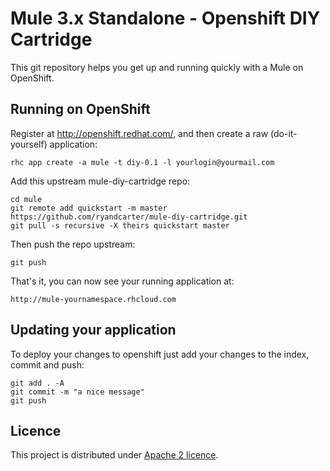 Mule 3.x Standalone - Openshift DIY Cartridge
============================

This git repository helps you get up and running quickly with a Mule
on OpenShift.


Running on OpenShift
----------------------------

Register at http://openshift.redhat.com/, and then create a raw (do-it-yourself) application:

    rhc app create -a mule -t diy-0.1 -l yourlogin@yourmail.com

Add this upstream mule-diy-cartridge repo:

    cd mule
    git remote add quickstart -m master https://github.com/ryandcarter/mule-diy-cartridge.git
    git pull -s recursive -X theirs quickstart master
    
Then push the repo upstream:  

    git push

That's it, you can now see your running application at:

    http://mule-yournamespace.rhcloud.com

Updating your application
----------------------------

To deploy your changes to openshift just add your changes to the index, commit and push:

    git add . -A
    git commit -m "a nice message"
    git push

Licence
----------------------------
This project is distributed under [Apache 2 licence](http://www.apache.org/licenses/LICENSE-2.0.html). 
